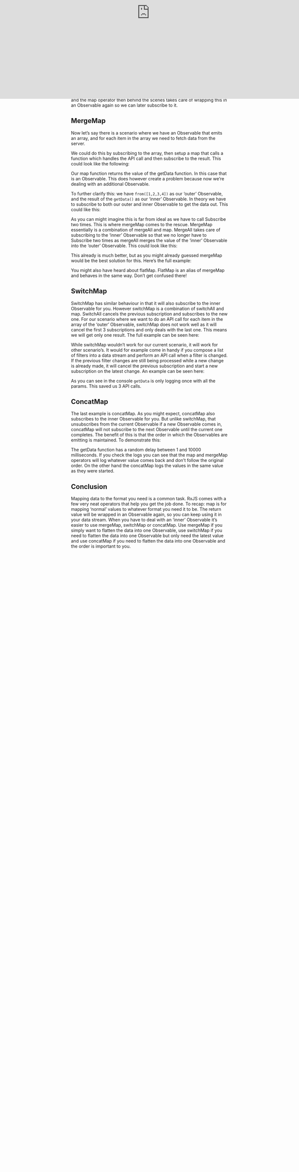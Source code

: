 # Understanding RxJS map, mergeMap, switchMap and concatMap

## The map operator

The map operator is the most common of all. For each value that the Observable emits you can apply a function in which you can modify the data. The return value will, behind the scenes, be reemitted as an Observable again so you can keep using it in your stream. It works pretty much the same as how you would use it with Arrays. The difference is that Arrays will always be just Arrays and while mapping you get the value of the current index in the Array. With Observables the type of data can be of all sorts of types. This means that you might have to do some additional operations in side your Observable map function to get the desired result. Let’s look at some examples:

<iframe data-width="745" data-height="400" width="1015" height="545" data-src="/media/4a2968ce8acf17a923a2d6addf0114c6?postId=833fc1fb09ff" data-media-id="4a2968ce8acf17a923a2d6addf0114c6" data-thumbnail="https://i.embed.ly/1/image?url=https%3A%2F%2Fc.staticblitz.com%2Fassets%2Ficon-664493542621427cc8adae5e8f50d632f87aaa6ea1ce5b01e9a3d05b57940a9f.png&amp;key=a19fcc184b9711e1b4764040d3dc5c07" class="progressiveMedia-iframe js-progressiveMedia-iframe" allowfullscreen="" frameborder="0" src="https://medium.com/media/4a2968ce8acf17a923a2d6addf0114c6?postId=833fc1fb09ff" style="display: block; position: absolute; margin: auto; max-width: 100%; box-sizing: border-box; transform: translateZ(0px); top: 0px; left: 0px; width: 1032px; height: 554.175px;"></iframe>

We first created our Observable with an array of cars. We then subscribe to this Observable 2 times. The first time we modify our data in such a way that we get an array of concatenated brand and model strings. The second time we modify our data so that we get an array of only Porsche cars. In both examples we use the Observable map operator to modify the data that is being emitted by the Observable. We return the result of our modification and the map operator then behind the scenes takes care of wrapping this in an Observable again so we can later subscribe to it.

## MergeMap

Now let’s say there is a scenario where we have an Observable that emits an array, and for each item in the array we need to fetch data from the server.

We could do this by subscribing to the array, then setup a map that calls a function which handles the API call and then subscribe to the result. This could look like the following:

<iframe width="700" height="250" data-src="/media/84c68156f5338e45c815296b73507bf3?postId=833fc1fb09ff" data-media-id="84c68156f5338e45c815296b73507bf3" data-thumbnail="https://i.embed.ly/1/image?url=https%3A%2F%2Favatars1.githubusercontent.com%2Fu%2F6695493%3Fs%3D400%26v%3D4&amp;key=a19fcc184b9711e1b4764040d3dc5c07" class="progressiveMedia-iframe js-progressiveMedia-iframe" allowfullscreen="" frameborder="0" src="https://medium.com/media/84c68156f5338e45c815296b73507bf3?postId=833fc1fb09ff" style="display: block; position: absolute; margin: auto; max-width: 100%; box-sizing: border-box; transform: translateZ(0px); top: 0px; left: 0px; width: 700px; height: 302px;"></iframe>

Our map function returns the value of the getData function. In this case that is an Observable. This does however create a problem because now we’re dealing with an additional Observable.

To further clarify this: we have `from([1,2,3,4])` as our ‘outer’ Observable, and the result of the `getData()` as our ‘inner’ Observable. In theory we have to subscribe to both our outer and inner Observable to get the data out. This could like this:

<iframe width="700" height="250" data-src="/media/ffe4daf01d0ce7c2e5464b8edfac39eb?postId=833fc1fb09ff" data-media-id="ffe4daf01d0ce7c2e5464b8edfac39eb" data-thumbnail="https://i.embed.ly/1/image?url=https%3A%2F%2Favatars1.githubusercontent.com%2Fu%2F6695493%3Fs%3D400%26v%3D4&amp;key=a19fcc184b9711e1b4764040d3dc5c07" class="progressiveMedia-iframe js-progressiveMedia-iframe" allowfullscreen="" frameborder="0" src="https://medium.com/media/ffe4daf01d0ce7c2e5464b8edfac39eb?postId=833fc1fb09ff" style="display: block; position: absolute; margin: auto; max-width: 100%; box-sizing: border-box; transform: translateZ(0px); top: 0px; left: 0px; width: 700px; height: 302px;"></iframe>

As you can might imagine this is far from ideal as we have to call Subscribe two times. This is where mergeMap comes to the rescue. MergeMap essentially is a combination of mergeAll and map. MergeAll takes care of subscribing to the ‘inner’ Observable so that we no longer have to Subscribe two times as mergeAll merges the value of the ‘inner’ Observable into the ‘outer’ Observable. This could look like this:

<iframe width="700" height="250" data-src="/media/7c9f306eea858f9a32597d0d698a7be1?postId=833fc1fb09ff" data-media-id="7c9f306eea858f9a32597d0d698a7be1" data-thumbnail="https://i.embed.ly/1/image?url=https%3A%2F%2Favatars1.githubusercontent.com%2Fu%2F6695493%3Fs%3D400%26v%3D4&amp;key=a19fcc184b9711e1b4764040d3dc5c07" class="progressiveMedia-iframe js-progressiveMedia-iframe" allowfullscreen="" frameborder="0" src="https://medium.com/media/7c9f306eea858f9a32597d0d698a7be1?postId=833fc1fb09ff" style="display: block; position: absolute; margin: auto; max-width: 100%; box-sizing: border-box; transform: translateZ(0px); top: 0px; left: 0px; width: 700px; height: 324px;"></iframe>

This already is much better, but as you might already guessed mergeMap would be the best solution for this. Here’s the full example:

<iframe data-width="745" data-height="400" width="1015" height="545" data-src="/media/b2e9678e5b63a65b68503d909ad638d7?postId=833fc1fb09ff" data-media-id="b2e9678e5b63a65b68503d909ad638d7" data-thumbnail="https://i.embed.ly/1/image?url=https%3A%2F%2Fc.staticblitz.com%2Fassets%2Ficon-664493542621427cc8adae5e8f50d632f87aaa6ea1ce5b01e9a3d05b57940a9f.png&amp;key=a19fcc184b9711e1b4764040d3dc5c07" class="progressiveMedia-iframe js-progressiveMedia-iframe" allowfullscreen="" frameborder="0" src="https://medium.com/media/b2e9678e5b63a65b68503d909ad638d7?postId=833fc1fb09ff" style="display: block; position: absolute; margin: auto; max-width: 100%; box-sizing: border-box; transform: translateZ(0px); top: 0px; left: 0px; width: 1032px; height: 554.175px;"></iframe>

You might also have heard about flatMap. FlatMap is an alias of mergeMap and behaves in the same way. Don’t get confused there!

## SwitchMap

SwitchMap has similar behaviour in that it will also subscribe to the inner Observable for you. However switchMap is a combination of switchAll and map. SwitchAll cancels the previous subscription and subscribes to the new one. For our scenario where we want to do an API call for each item in the array of the ‘outer’ Observable, switchMap does not work well as it will cancel the first 3 subscriptions and only deals with the last one. This means we will get only one result. The full example can be seen here:

<iframe data-width="745" data-height="400" width="1015" height="545" data-src="/media/c3eb4815565e89e0f6a72120ef884e03?postId=833fc1fb09ff" data-media-id="c3eb4815565e89e0f6a72120ef884e03" data-thumbnail="https://i.embed.ly/1/image?url=https%3A%2F%2Fc.staticblitz.com%2Fassets%2Ficon-664493542621427cc8adae5e8f50d632f87aaa6ea1ce5b01e9a3d05b57940a9f.png&amp;key=a19fcc184b9711e1b4764040d3dc5c07" class="progressiveMedia-iframe js-progressiveMedia-iframe" allowfullscreen="" frameborder="0" src="https://medium.com/media/c3eb4815565e89e0f6a72120ef884e03?postId=833fc1fb09ff" style="display: block; position: absolute; margin: auto; max-width: 100%; box-sizing: border-box; transform: translateZ(0px); top: 0px; left: 0px; width: 1032px; height: 554.175px;"></iframe>

While switchMap wouldn’t work for our current scenario, it will work for other scenario’s. It would for example come in handy if you compose a list of filters into a data stream and perform an API call when a filter is changed. If the previous filter changes are still being processed while a new change is already made, it will cancel the previous subscription and start a new subscription on the latest change. An example can be seen here:

<iframe data-width="745" data-height="400" width="1015" height="545" data-src="/media/2f0428d1a846976794b9aab0c68efad0?postId=833fc1fb09ff" data-media-id="2f0428d1a846976794b9aab0c68efad0" data-thumbnail="https://i.embed.ly/1/image?url=https%3A%2F%2Fc.staticblitz.com%2Fassets%2Ficon-664493542621427cc8adae5e8f50d632f87aaa6ea1ce5b01e9a3d05b57940a9f.png&amp;key=a19fcc184b9711e1b4764040d3dc5c07" class="progressiveMedia-iframe js-progressiveMedia-iframe" allowfullscreen="" frameborder="0" src="https://medium.com/media/2f0428d1a846976794b9aab0c68efad0?postId=833fc1fb09ff" style="display: block; position: absolute; margin: auto; max-width: 100%; box-sizing: border-box; transform: translateZ(0px); top: 0px; left: 0px; width: 1032px; height: 554.175px;"></iframe>

As you can see in the console `getData` is only logging once with all the params. This saved us 3 API calls.

## ConcatMap

The last example is concatMap. As you might expect, concatMap also subscribes to the inner Observable for you. But unlike switchMap, that unsubscribes from the current Observable if a new Observable comes in, concatMap will not subscribe to the next Observable until the current one completes. The benefit of this is that the order in which the Observables are emitting is maintained. To demonstrate this:

<iframe data-width="745" data-height="400" width="1015" height="545" data-src="/media/9aa99058c57aa8f49eb6d6f1769788f0?postId=833fc1fb09ff" data-media-id="9aa99058c57aa8f49eb6d6f1769788f0" data-thumbnail="https://i.embed.ly/1/image?url=https%3A%2F%2Fc.staticblitz.com%2Fassets%2Ficon-664493542621427cc8adae5e8f50d632f87aaa6ea1ce5b01e9a3d05b57940a9f.png&amp;key=a19fcc184b9711e1b4764040d3dc5c07" class="progressiveMedia-iframe js-progressiveMedia-iframe" allowfullscreen="" frameborder="0" src="https://medium.com/media/9aa99058c57aa8f49eb6d6f1769788f0?postId=833fc1fb09ff" style="display: block; position: absolute; margin: auto; max-width: 100%; box-sizing: border-box; transform: translateZ(0px); top: 0px; left: 0px; width: 1032px; height: 554.175px;"></iframe>

The getData function has a random delay between 1 and 10000 milliseconds. If you check the logs you can see that the map and mergeMap operators will log whatever value comes back and don’t follow the original order. On the other hand the concatMap logs the values in the same value as they were started.

## Conclusion

Mapping data to the format you need is a common task. RxJS comes with a few very neat operators that help you get the job done. To recap: map is for mapping ‘normal’ values to whatever format you need it to be. The return value will be wrapped in an Observable again, so you can keep using it in your data stream. When you have to deal with an ‘inner’ Observable it’s easier to use mergeMap, switchMap or concatMap. Use mergeMap if you simply want to flatten the data into one Observable, use switchMap if you need to flatten the data into one Observable but only need the latest value and use concatMap if you need to flatten the data into one Observable and the order is important to you.
